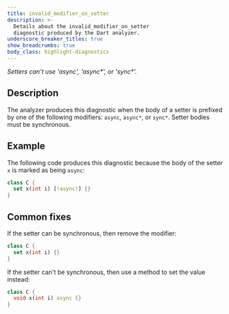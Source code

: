 ```yaml
---
title: invalid_modifier_on_setter
description: >-
  Details about the invalid_modifier_on_setter
  diagnostic produced by the Dart analyzer.
underscore_breaker_titles: true
show_breadcrumbs: true
body_class: highlight-diagnostics
---
```


_Setters can't use 'async', 'async*', or 'sync*'._

## Description

The analyzer produces this diagnostic when the body of a setter is prefixed
by one of the following modifiers: `async`, `async*`, or `sync*`. Setter
bodies must be synchronous.

## Example

The following code produces this diagnostic because the body of the setter
`x` is marked as being `async`:

```dart
class C {
  set x(int i) [!async!] {}
}
```

## Common fixes

If the setter can be synchronous, then remove the modifier:

```dart
class C {
  set x(int i) {}
}
```

If the setter can't be synchronous, then use a method to set the value
instead:

```dart
class C {
  void x(int i) async {}
}
```
